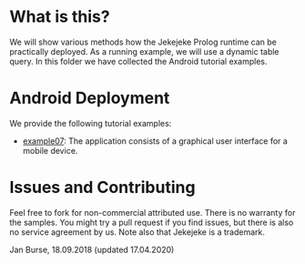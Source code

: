 # What is this?

We will show various methods how the Jekejeke Prolog runtime can
be practically deployed. As a running example, we will use a dynamic
table query. In this folder we have collected the Android tutorial examples.

# Android Deployment

We provide the following tutorial examples:
- [example07](http://github.com/jburse/jekejeke-samples/blob/master/jekrun/deployandroid/src/example07/):
  The application consists of a graphical user interface for a mobile device.

# Issues and Contributing

Feel free to fork for non-commercial attributed use. There is no warranty
for the samples. You might try a pull request if you find issues, but
there is also no service agreement by us. Note also that Jekejeke is a trademark.

Jan Burse, 18.09.2018 (updated 17.04.2020)
